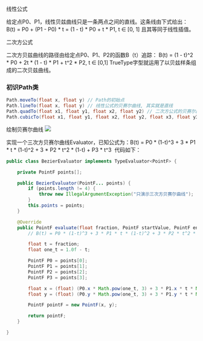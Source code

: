 线性公式

给定点P0、P1，线性贝兹曲线只是一条两点之间的直线。这条线由下式给出：
B(t) = P0 + (P1 - P0) * t = (1 - t) * P0 + t * P1, t ∈ [0, 1]
且其等同于线性插值。

二次方公式

二次方贝兹曲线的路径由给定点P0、P1、P2的函数B（t）追踪：
B(t) = (1 - t)^2 * P0 + 2t * (1 - t) * P1 + t^2 * P2, t ∈ [0,1]
TrueType字型就运用了以贝兹样条组成的二次贝兹曲线。

### 初识Path类
```java
Path.moveTo(float x, float y) // Path的初始点
Path.lineTo(float x, float y) // 线性公式的贝赛尔曲线, 其实就是直线
Path.quadTo(float x1, float y1, float x2, float y2) // 二次方公式的贝赛尔曲线
Path.cubicTo(float x1, float y1, float x2, float y2, float x3, float y3) // 三次方公式的贝赛尔曲线...
```
绘制贝赛尔曲线
![](http://upload-images.jianshu.io/upload_images/1990324-6a1fe3f60c880f40.png?imageMogr2/auto-orient/strip%7CimageView2/2/w/1240)

实现一个三次方贝赛尔曲线Evaluator，已知公式为：B(t) = P0 * (1-t)^3 + 3 * P1 * t * (1-t)^2 + 3 * P2 * t^2 * (1-t) + P3 * t^3
 代码如下：
```java
public class BezierEvaluator implements TypeEvaluator<PointF> {

    private PointF points[];

    public BezierEvaluator(PointF... points) {
        if (points.length != 4) {
            throw new IllegalArgumentException("只演示三次方贝赛尔曲线");
        }
        this.points = points;
    }

    @Override
    public PointF evaluate(float fraction, PointF startValue, PointF endValue) {
        // B(t) = P0 * (1-t)^3 + 3 * P1 * t * (1-t)^2 + 3 * P2 * t^2 * (1-t) + P3 * t^3

        float t = fraction;
        float one_t = 1.0f - t;

        PointF P0 = points[0];
        PointF P1 = points[1];
        PointF P2 = points[2];
        PointF P3 = points[3];

        float x = (float) (P0.x * Math.pow(one_t, 3) + 3 * P1.x * t * Math.pow(one_t, 2) + 3 * P2.x * Math.pow(t, 2) * one_t + P3.x * Math.pow(t, 3));
        float y = (float) (P0.y * Math.pow(one_t, 3) + 3 * P1.y * t * Math.pow(one_t, 2) + 3 * P2.y * Math.pow(t, 2) * one_t + P3.y * Math.pow(t, 3));

        PointF pointF = new PointF(x, y);

        return pointF;
    }

}

```





